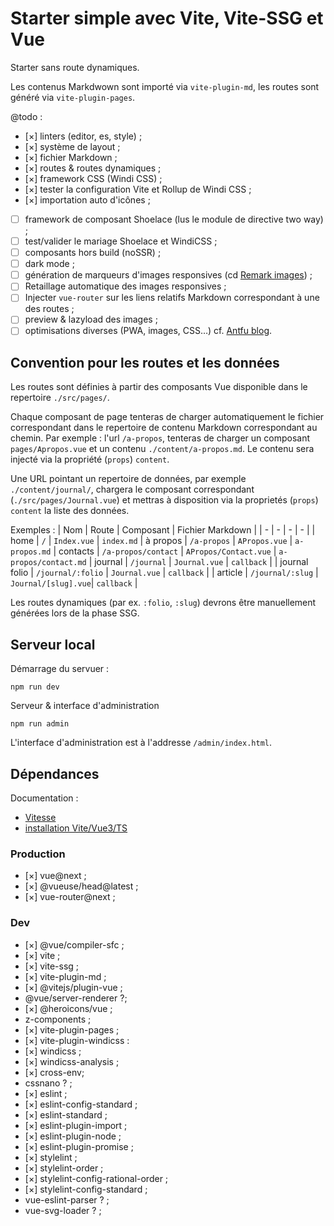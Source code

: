 # Starter simple avec Vite, Vite-SSG et Vue

Starter sans route dynamiques.

Les contenus Markdwown sont importé via `vite-plugin-md`, les routes sont généré via `vite-plugin-pages`.

@todo : 
 - [×] linters (editor, es, style) ;
 - [×] système de layout ;
 - [×] fichier Markdown ;
 - [×] routes & routes dynamiques ;
 - [×] framework CSS (Windi CSS) ;
 - [×] tester la configuration Vite et Rollup de Windi CSS ;
 - [×] importation auto d'icônes ;
 - [ ] framework de composant Shoelace (lus le module de directive two way) ;
 - [ ] test/valider le mariage Shoelace et WindiCSS ;
 - [ ] composants hors build (noSSR) ;
 - [ ] dark mode ;
 - [ ] génération de marqueurs d'images responsives (cd [Remark images](https://github.com/florianeckerstorfer/remark-images)) ;
 - [ ] Retaillage automatique des images responsives ;
 - [ ] Injecter `vue-router` sur les liens relatifs Markdown correspondant à une des routes ; 
 - [ ] preview & lazyload des images ;
 - [ ] optimisations diverses (PWA, images, CSS…) cf. [Antfu blog](https://github.com/antfu/antfu.me/blob/main/vite.config.ts).

 ## Convention pour les routes et les données

Les routes sont définies à partir des composants Vue disponible dans le repertoire `./src/pages/`.

Chaque composant de page tenteras de charger automatiquement le fichier correspondant dans le repertoire de contenu Markdown correspondant au chemin. Par exemple : l'url `/a-propos`, tenteras de charger un composant `pages/Apropos.vue` et un contenu `./content/a-propos.md`. Le contenu sera injecté via la propriété (`props`) `content`.

Une URL pointant un repertoire de données, par exemple `./content/journal/`, chargera le composant correspondant (`./src/pages/Journal.vue`) et mettras à disposition via la proprietés (`props`) `content` la liste des données.

Exemples : 
| Nom | Route | Composant | Fichier Markdown | 
| - | - | - | - | 
| home | `/` | `Index.vue` | `index.md`
| à propos | `/a-propos` | `APropos.vue` | `a-propos.md`
| contacts | `/a-propos/contact` | `APropos/Contact.vue` | `a-propos/contact.md`
| journal | `/journal` | `Journal.vue` | `callback` |
| journal folio | `/journal/:folio` | `Journal.vue` | `callback` |
| article | `/journal/:slug` | `Journal/[slug].vue`| `callback` |

Les routes dynamiques (par ex. `:folio`, `:slug`) devrons être manuellement générées lors de la phase SSG.

## Serveur local

Démarrage du servuer : 
~~~
npm run dev
~~~

Serveur & interface d'administration 
~~~
npm run admin
~~~

L'interface d'administration est à l'addresse `/admin/index.html`.

## Dépendances

Documentation : 
 - [Vitesse](https://github.com/antfu/vitesse/blob/main/package.json)
 - [installation Vite/Vue3/TS](https://miyauchi.dev/posts/vite-vue3-typescript/)

### Production
 - [×] vue@next ;
 - [×] @vueuse/head@latest ;
 - [×] vue-router@next ;

### Dev

 - [×] @vue/compiler-sfc ;
 - [×] vite ;
 - [×] vite-ssg ;
 - [×] vite-plugin-md ;
 - [×] @vitejs/plugin-vue ;
 - @vue/server-renderer ?;
 - [×] @heroicons/vue ;
 - z-components ;
 - [×] vite-plugin-pages ;
 - [×] vite-plugin-windicss :
 - [×] windicss ;
 - [×] windicss-analysis ;
 - [×] cross-env;
 - cssnano ? ;
 - [×] eslint ;
 - [×] eslint-config-standard ;
 - [×] eslint-standard ;
 - [×] eslint-plugin-import ;
 - [×] eslint-plugin-node ;
 - [×] eslint-plugin-promise ;
 - [×] stylelint ;
 - [×] stylelint-order ;
 - [×] stylelint-config-rational-order ;
 - [×] stylelint-config-standard ;
 - vue-eslint-parser ? ;
 - vue-svg-loader ? ;
